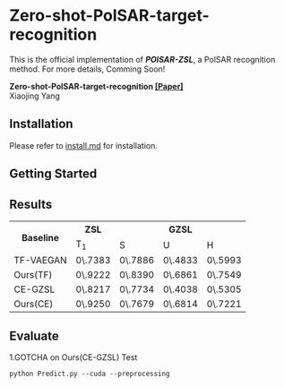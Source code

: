 
# Zero-shot-PolSAR-target-recognition
This is the official implementation of ***POlSAR-ZSL***, a PolSAR recognition method. For more details, Comming Soon!

**Zero-shot-PolSAR-target-recognition [[Paper]]()**  <br />
Xiaojing Yang<br />

## Installation

Please refer to [install.md](docs/install.md) for installation.


## Getting Started
## Results

<table><tr><th rowspan="2">Baseline</th><th>ZSL</th><th colspan="3">GZSL</th></tr>
<tr><td>T<sub>1</sub></td><td>S</td><td>U</td><td>H</td></tr>
<tr><td>TF-VAEGAN</td><td>0\.7383</td><td>0\.7886</td><td>0\.4833</td><td>0\.5993</td></tr>
<tr><td>Ours(TF)</td><td>0\.9222</td><td>0\.8390</td><td>0\.6861</td><td>0\.7549</td></tr>
<tr><td>CE-GZSL</td><td>0\.8217</td><td>0\.7734</td><td>0\.4038</td><td>0\.5305</td></tr>
<tr><td>Ours(CE)</td><td>0\.9250</td><td>0\.7679</td><td>0\.6814</td><td>0\.7221</td></tr>
</table>


## Evaluate
1.GOTCHA on Ours(CE-GZSL) Test
```shell
python Predict.py --cuda --preprocessing
```

